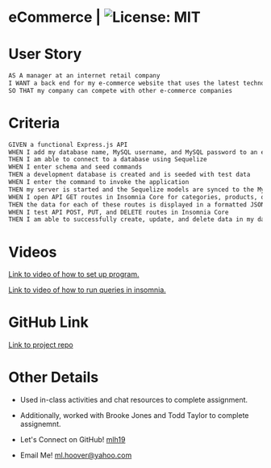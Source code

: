 # eCommerce | ![License: MIT](https://img.shields.io/badge/License-MIT-yellow.svg)


# User Story
```md
AS A manager at an internet retail company
I WANT a back end for my e-commerce website that uses the latest technologies
SO THAT my company can compete with other e-commerce companies
```

# Criteria

```md
GIVEN a functional Express.js API
WHEN I add my database name, MySQL username, and MySQL password to an environment variable file
THEN I am able to connect to a database using Sequelize
WHEN I enter schema and seed commands
THEN a development database is created and is seeded with test data
WHEN I enter the command to invoke the application
THEN my server is started and the Sequelize models are synced to the MySQL database
WHEN I open API GET routes in Insomnia Core for categories, products, or tags
THEN the data for each of these routes is displayed in a formatted JSON
WHEN I test API POST, PUT, and DELETE routes in Insomnia Core
THEN I am able to successfully create, update, and delete data in my database
```

# Videos

[Link to video of how to set up program.](https://watch.screencastify.com/v/mucl353hGz7IHXW8I7By)

[Link to video of how to run queries in insomnia.](https://watch.screencastify.com/v/ijkTDt44zxJo3FYzatJy)

# GitHub Link

[Link to project repo](https://github.com/mlh19/eCommerce)

# Other Details

- Used in-class activities and chat resources to complete assignment.

- Additionally, worked with Brooke Jones and Todd Taylor to complete assignemnt.

- Let's Connect on GitHub! [mlh19](https://www.github.com/mlh19)

- Email Me! [ml.hoover@yahoo.com](mailto:ml.hoover@yahoo.com)
